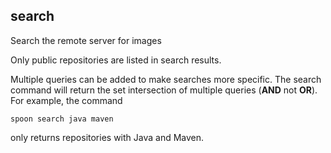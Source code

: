 ## search

Search the remote server for images

Only public repositories are listed in search results. 

Multiple queries can be added to make searches more specific. The search command will return the set intersection of multiple queries (**AND** not **OR**). For example, the command

	spoon search java maven

only returns repositories with Java and Maven. 